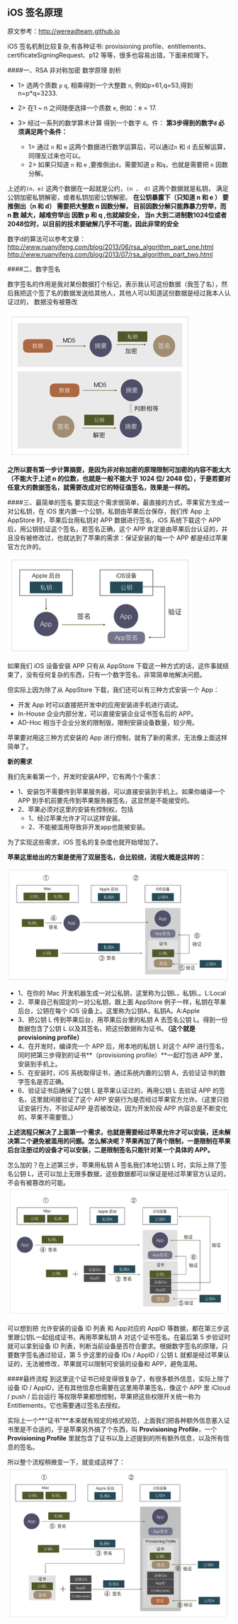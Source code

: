 ## iOS 签名原理

原文参考：http://wereadteam.github.io

iOS 签名机制比较复杂,有各种证书: provisioning profile、entitlements、 certificateSigningRequest、p12 等等，很多也容易出错，下面来梳理下。



####一、RSA 非对称加密 数学原理 剖析

- 1> 选两个质数 `p` `q`, 相乘得到一个大整数 `n`, 例如p=61,q=53,得到 n=p*q=3233.

- 2> 在1 ~ n 之间随便选择一个质数 `e`, 例如：e = 17.

- 3> 经过一系列的数学算术计算 得到一个数字 `d`。件：
    **第3步得到的数字`d` 必须满足两个条件：**
    - 1> 通过 `n` 和 `e` 这两个数据进行数学运算后，可以通过`n` 和 `d` 去反解运算， 同理反过来也可以。
    - 2> 如果只知道 `n` 和 `e` ,要推倒出`d`，需要知道 `p` 和`q`，也就是需要把 `n` 因数分解。
    
上述的`(n，e)` 这两个数据在一起就是公约，`(n ， d)` 这两个数据就是私钥， 满足公钥加密私钥解密，或者私钥加密公钥解密。
**在公钥暴露下（只知道 n  和 e ） 要推倒出（n  和 d） 需要把大整数 n 因数分解， 目前因数分解只能靠暴力穷举，而 n 数 越大，越难穷举出 因数 p  和 q ,也就越安全， 当n 大到二进制数1024位或者2048位时，以目前的技术要破解几乎不可能，因此非常的安全**


数字d的算法可以参考文章： http://www.ruanyifeng.com/blog/2013/06/rsa_algorithm_part_one.html
http://www.ruanyifeng.com/blog/2013/07/rsa_algorithm_part_two.html




####二、数字签名


数字签名的作用是我对某份数据打个标记，表示我认可这份数据（我签了名），然后我把这个签了名的数据发送给其他人，其他人可以知道这份数据是经过我本人认证过的， 数据没有被篡改

![image](assets/appSign.png)

**之所以要有第一步计算摘要，是因为非对称加密的原理限制可加密的内容不能太大（不能大于上述 n 的位数，也就是一般不能大于 1024 位/ 2048 位），于是若要对任意大的数据签名，就需要改成对它的特征值签名，效果是一样的。**



####三、最简单的签名
要实现这个需求很简单，最直接的方式，苹果官方生成一对公私钥，在 iOS 里内置一个公钥，私钥由苹果后台保存，我们传 App 上 AppStore 时，苹果后台用私钥对 APP 数据进行签名，iOS 系统下载这个 APP 后，用公钥验证这个签名，若签名正确，这个 APP 肯定是由苹果后台认证的，并且没有被修改过，也就达到了苹果的需求：保证安装的每一个 APP 都是经过苹果官方允许的。

![image](assets/appStoreSign.png)

如果我们 iOS 设备安装 APP 只有从 AppStore 下载这一种方式的话，这件事就结束了，没有任何复杂的东西，只有一个数字签名，非常简单地解决问题。

但实际上因为除了从 AppStore 下载，我们还可以有三种方式安装一个 App：

- 开发 App 时可以直接把开发中的应用安装进手机进行调试。
- In-House 企业内部分发，可以直接安装企业证书签名后的 APP。
- AD-Hoc 相当于企业分发的限制版，限制安装设备数量，较少用。

苹果要对用这三种方式安装的 App 进行控制，就有了新的需求，无法像上面这样简单了。


**新的需求**

我们先来看第一个，开发时安装APP，它有两个个需求：
- 1、安装包不需要传到苹果服务器，可以直接安装到手机上。如果你编译一个 APP 到手机前要先传到苹果服务器签名，这显然是不能接受的。
- 2、苹果必须对这里的安装有控制权，包括
    - 1、经过苹果允许才可以这样安装。
    - 2、不能被滥用导致非开发app也能被安装。

为了实现这些需求，iOS 签名的复杂度也就开始增加了。

**苹果这里给出的方案是使用了双层签名，会比较绕，流程大概是这样的：**

![](assets/doubleSign.png)


- 1、在你的 Mac 开发机器生成一对公私钥，这里称为公钥L，私钥L。L:Local
- 2、苹果自己有固定的一对公私钥，跟上面 AppStore 例子一样，私钥在苹果后台，公钥在每个 iOS 设备上。这里称为公钥A，私钥A。A:Apple
- 3、把公钥 L 传到苹果后台，用苹果后台里的私钥 A 去签名公钥 L。得到一份数据包含了公钥 L 以及其签名，把这份数据称为证书。**（这个就是 provisioning profile）**
- 4、在开发时，编译完一个 APP 后，用本地的私钥 L 对这个 APP 进行签名，同时把第三步得到的证书**（provisioning profile）**一起打包进 APP 里，安装到手机上。
- 5、在安装时，iOS 系统取得证书，通过系统内置的公钥 A，去验证证书的数字签名是否正确。
- 6、验证证书后确保了公钥 L 是苹果认证过的，再用公钥 L 去验证 APP 的签名，这里就间接验证了这个 APP 安装行为是否经过苹果官方允许。（这里只验证安装行为，不验证APP 是否被改动，因为开发阶段 APP 内容总是不断变化的，苹果不需要管。）


**上述流程只解决了上面第一个需求，也就是需要经过苹果允许才可以安装，还未解决第二个避免被滥用的问题。怎么解决呢？苹果再加了两个限制，一是限制在苹果后台注册过的设备才可以安装，二是限制签名只能针对某一个具体的 APP。**

怎么加的？在上述第三步，苹果用私钥 A 签名我们本地公钥 L 时，实际上除了签名公钥 L，还可以加上无限多数据，这些数据都可以保证是经过苹果官方认证的，不会有被篡改的可能。
![](assets/doubleSignPlus.png)

可以想到把 允许安装的设备 ID 列表 和 App对应的 AppID 等数据，都在第三步这里跟公钥L一起组成证书，再用苹果私钥 A 对这个证书签名。在最后第 5 步验证时就可以拿到设备 ID 列表，判断当前设备是否符合要求。根据数字签名的原理，只要数字签名通过验证，第 5 步这里的设备 IDs / AppID / 公钥 L 就都是经过苹果认证的，无法被修改，苹果就可以限制可安装的设备和 APP，避免滥用。


####最终流程
到这里这个证书已经变得很复杂了，有很多额外信息，实际上除了 设备 ID / AppID，还有其他信息也需要在这里用苹果签名，像这个 APP 里 iCloud / push / 后台运行 等权限苹果都想控制，苹果把这些权限开关统一称为 Entitlements，它也需要通过签名去授权。


实际上一个**“证书”**本来就有规定的格式规范，上面我们把各种额外信息塞入证书里是不合适的，于是苹果另外搞了个东西，叫 **Provisioning Profile**，一个 **Provisioning Profile** 里就包含了证书以及上述提到的所有额外信息，以及所有信息的签名。


所以整个流程稍微变一下，就变成这样了：
![](assets/signFullFlow.png)







































